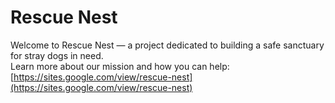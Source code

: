# Rescue Nest

Welcome to Rescue Nest — a project dedicated to building a safe sanctuary for stray dogs in need.  
Learn more about our mission and how you can help:  
[https://sites.google.com/view/rescue-nest](https://sites.google.com/view/rescue-nest)
